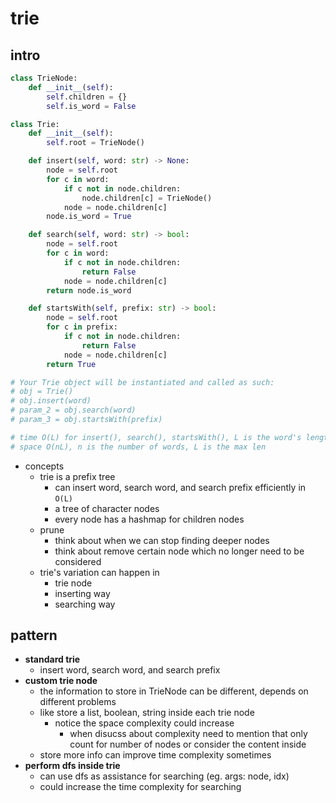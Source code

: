 # trie

## intro

```python
class TrieNode:
    def __init__(self):
        self.children = {}
        self.is_word = False

class Trie:
    def __init__(self):
        self.root = TrieNode()

    def insert(self, word: str) -> None:
        node = self.root
        for c in word:
            if c not in node.children:
                node.children[c] = TrieNode()
            node = node.children[c]
        node.is_word = True

    def search(self, word: str) -> bool:
        node = self.root
        for c in word:
            if c not in node.children:
                return False
            node = node.children[c]
        return node.is_word

    def startsWith(self, prefix: str) -> bool:
        node = self.root
        for c in prefix:
            if c not in node.children:
                return False
            node = node.children[c]
        return True

# Your Trie object will be instantiated and called as such:
# obj = Trie()
# obj.insert(word)
# param_2 = obj.search(word)
# param_3 = obj.startsWith(prefix)

# time O(L) for insert(), search(), startsWith(), L is the word's length
# space O(nL), n is the number of words, L is the max len
```

- concepts
    - trie is a prefix tree
        - can insert word, search word, and search prefix efficiently in `O(L)`
        - a tree of character nodes
        - every node has a hashmap for children nodes
    - prune
        - think about when we can stop finding deeper nodes
        - think about remove certain node which no longer need to be considered
    - trie's variation can happen in
        - trie node
        - inserting way
        - searching way

## pattern

- **standard trie**
    - insert word, search word, and search prefix
- **custom trie node**
    - the information to store in TrieNode can be different, depends on different problems
    - like store a list, boolean, string inside each trie node
        - notice the space complexity could increase
            - when disucss about complexity need to mention that only count for number of nodes or consider the content inside
    - store more info can improve time complexity sometimes
- **perform dfs inside trie**
    - can use dfs as assistance for searching (eg. args: node, idx)
    - could increase the time complexity for searching